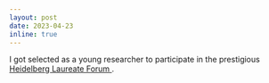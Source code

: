 ```yaml
---
layout: post
date: 2023-04-23
inline: true
---
```

I got selected as a young researcher to participate in the prestigious <a href="https://www.heidelberg-laureate-forum.org/about-us.html">Heidelberg Laureate Forum </a>.
